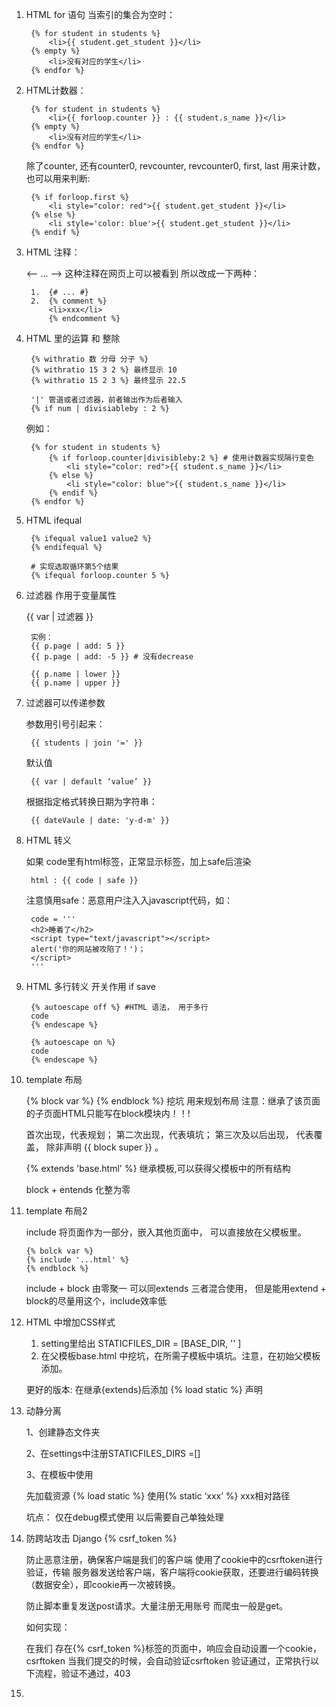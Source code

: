 1. HTML for 语句 当索引的集合为空时： 

        {% for student in students %}
            <li>{{ student.get_student }}</li>
        {% empty %}
            <li>没有对应的学生</li>
        {% endfor %}
        
2. HTML计数器：

        {% for student in students %}
            <li>{{ forloop.counter }} : {{ student.s_name }}</li>
        {% empty %}
            <li>没有对应的学生</li>
        {% endfor %}

    除了counter, 还有counter0, revcounter, revcounter0, first, last 用来计数，也可以用来判断:

        {% if forloop.first %}
            <li style="color: red">{{ student.get_student }}</li>
        {% else %}
            <li style='color: blue'>{{ student.get_student }}</li>
        {% endif %}
        
3. HTML 注释：

    <-- ... --> 这种注释在网页上可以被看到
    所以改成一下两种：
    
        1.  {# ... #}
        2.  {% comment %}
            <li>xxx</li>
            {% endcomment %}
            
4. HTML 里的运算 和 整除

        {% withratio 数 分母 分子 %}
        {% withratio 15 3 2 %} 最终显示 10
        {% withratio 15 2 3 %} 最终显示 22.5
        
        '|' 管道或者过滤器，前者输出作为后者输入
        {% if num | divisiableby : 2 %} 

    例如： 
    
        {% for student in students %}
            {% if forloop.counter|divisibleby:2 %} # 使用计数器实现隔行变色
                <li style="color: red">{{ student.s_name }}</li>
            {% else %}
                <li style="color: blue">{{ student.s_name }}</li>
            {% endif %}
        {% endfor %}
        
5. HTML ifequal 

        {% ifequal value1 value2 %} 
        {% endifequal %}
        
        # 实现选取循环第5个结果
        {% ifequal forloop.counter 5 %} 
        
6. 过滤器 作用于变量属性

    {{ var | 过滤器 }}

        实例：
        {{ p.page | add: 5 }}
        {{ p.page | add: -5 }} # 没有decrease
        
        {{ p.name | lower }} 
        {{ p.name | upper }}
        
7. 过滤器可以传递参数

    参数用引号引起来： 

        {{ students | join '=' }}

    默认值 

        {{ var | default ‘value’ }}

    根据指定格式转换日期为字符串：
    
        {{ dateVaule | date: 'y-d-m' }}
        
8. HTML 转义

    如果 code里有html标签，正常显示标签，加上safe后渲染
        
        html : {{ code | safe }} 

    注意慎用safe：恶意用户注入入javascript代码，如：
    
        code = '''
        <h2>睡着了</h2>
        <script type="text/javascript"></script>
        alert('你的网站被攻陷了！')；
        </script>
        '''

9. HTML 多行转义 开关作用  if save

        {% autoescape off %} #HTML 语法， 用于多行
        code
        {% endescape %}
        
        {% autoescape on %} 
        code
        {% endescape %}
        
10. template 布局

    {% block var %}
    {% endblock %} 挖坑 用来规划布局 
    注意：继承了该页面的子页面HTML只能写在block模块内！！!
    
    首次出现，代表规划； 第二次出现，代表填坑； 第三次及以后出现， 代表覆盖，
    除非声明 {{ block super }} 。
    
    {% extends 'base.html' %} 继承模板,可以获得父模板中的所有结构
    
    block + entends 化整为零
    
11. template 布局2

    include 将页面作为一部分，嵌入其他页面中， 可以直接放在父模板里。
    
        {% bolck var %}
        {% include '...html' %}
        {% endblock %}

    include + block 由零聚一
    可以同extends 三者混合使用， 但是能用extend + block的尽量用这个，include效率低
    
12. HTML 中增加CSS样式

    1. setting里给出 STATICFILES_DIR = [BASE_DIR, '' ]
    2. 在父模板base.html 中挖坑，在所需子模板中填坑。注意，在初始父模板添加。
    <link rel="stylesheet" href="/static/css/home_mine.css">

    更好的版本:
    在继承{extends}后添加 {% load static %} 声明
    <link rel="stylesheet" href={% static "css/home_mine.css" %}>
    
13. 动静分离

    1、创建静态文件夹
    
    2、在settings中注册STATICFILES_DIRS =[]
    
    3、在模板中使用
    
    先加载资源 {% load static %}
    使用{% static ‘xxx’ %} xxx相对路径
    
    坑点：
    仅在debug模式使用
    以后需要自己单独处理
    
14. 防跨站攻击 Django {% csrf_token %}

    防止恶意注册，确保客户端是我们的客户端
    使用了cookie中的csrftoken进行验证，传输
    服务器发送给客户端，客户端将cookie获取，还要进行编码转换（数据安全），即cookie再一次被转换。
    
    防止脚本重复发送post请求。大量注册无用账号
    而爬虫一般是get。
    
    如何实现：
    
    在我们 存在{% csrf_token %}标签的页面中，响应会自动设置一个cookie，csrftoken
    当我们提交的时候，会自动验证csrftoken
    验证通过，正常执行以下流程，验证不通过，403
    
15. 
